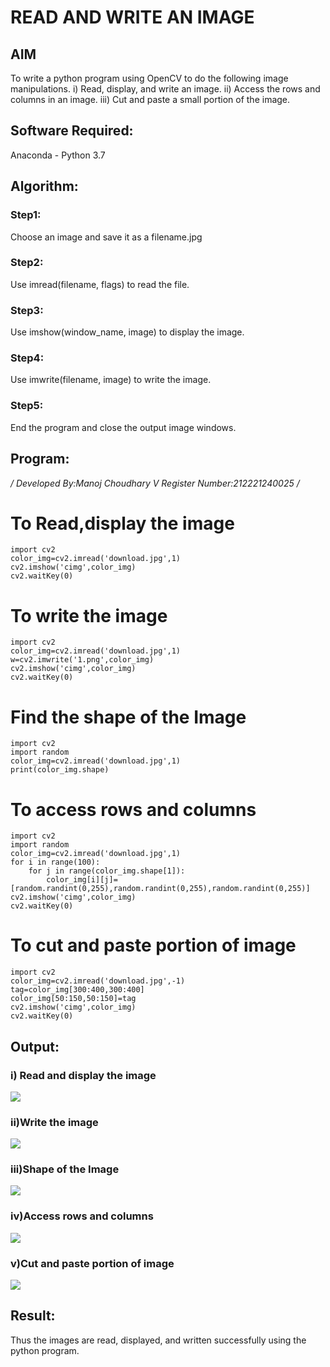 # READ AND WRITE AN IMAGE
## AIM
To write a python program using OpenCV to do the following image manipulations.
i) Read, display, and write an image.
ii) Access the rows and columns in an image.
iii) Cut and paste a small portion of the image.

## Software Required:
Anaconda - Python 3.7
## Algorithm:
### Step1:
Choose an image and save it as a filename.jpg
### Step2:
Use imread(filename, flags) to read the file.
### Step3:
Use imshow(window_name, image) to display the image.
### Step4:
Use imwrite(filename, image) to write the image.
### Step5:
End the program and close the output image windows.
## Program:
*/
Developed By:Manoj Choudhary V
Register Number:212221240025
/*
# To Read,display the image
```
import cv2
color_img=cv2.imread('download.jpg',1)
cv2.imshow('cimg',color_img)
cv2.waitKey(0)
```

# To write the image
```
import cv2
color_img=cv2.imread('download.jpg',1)
w=cv2.imwrite('1.png',color_img)
cv2.imshow('cimg',color_img)
cv2.waitKey(0)
```
# Find the shape of the Image
```
import cv2
import random
color_img=cv2.imread('download.jpg',1)
print(color_img.shape)
```
# To access rows and columns
```
import cv2
import random
color_img=cv2.imread('download.jpg',1)
for i in range(100):
    for j in range(color_img.shape[1]):
        color_img[i][j]=[random.randint(0,255),random.randint(0,255),random.randint(0,255)]
cv2.imshow('cimg',color_img)
cv2.waitKey(0)
```
# To cut and paste portion of image
```
import cv2
color_img=cv2.imread('download.jpg',-1)
tag=color_img[300:400,300:400]
color_img[50:150,50:150]=tag
cv2.imshow('cimg',color_img)
cv2.waitKey(0)
```
## Output:

### i) Read and display the image
![](1.PNG)
### ii)Write the image
![](2.PNG)
### iii)Shape of the Image
![](3.PNG)
### iv)Access rows and columns
![](4.png)
### v)Cut and paste portion of image
![](5.PNG)
## Result:
Thus the images are read, displayed, and written successfully using the python program.


